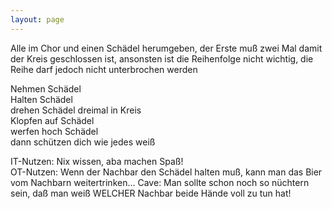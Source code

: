 ```yaml
---
layout: page
---
```


Alle im Chor und einen Schädel herumgeben, der Erste muß zwei Mal damit der Kreis geschlossen ist, ansonsten ist die Reihenfolge nicht wichtig, die Reihe darf jedoch nicht unterbrochen werden

Nehmen Schädel   
Halten Schädel   
drehen Schädel dreimal in Kreis   
Klopfen auf Schädel   
werfen hoch Schädel   
dann schützen dich wie jedes weiß 

IT-Nutzen: Nix wissen, aba machen Spaß!   
OT-Nutzen: Wenn der Nachbar den Schädel halten muß, kann man das Bier vom Nachbarn weitertrinken... Cave: Man sollte schon noch so nüchtern sein, daß man weiß WELCHER Nachbar beide Hände voll zu tun hat!